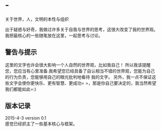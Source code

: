 # -
关于世界，人，文明的本性与组织

出于疑惑与好奇，我做过许多关于自我与世界的思考，这很大改变了我的世界观。
我把最核心的一些随笔放在这里，一起思考与讨论。

警告与提示
----------
这里的文字也许会很大影响一个人自然的世界观，比如我自己！
所以我该提醒您，您应当有心里准备.我希望您已经具备了自认相当不错的世界观，您能为自己的行为负责，您能够用自己的眼光批判地看待
我的文字。
另外，我一点不保证这些文字会使你更快乐、更有智慧、更成功= =，那是你自己要决定的，我当然希望我们都能如此=:)

版本记录
------------
2015-4-3 version 0.1  
感觉已经抓主了一些基本核心与框架。

